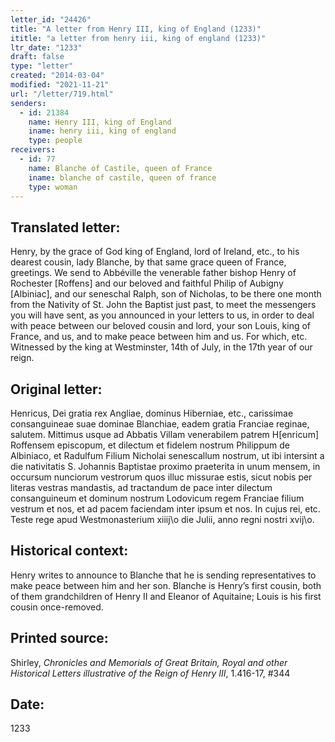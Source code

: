 ```yaml
---
letter_id: "24426"
title: "A letter from Henry III, king of England (1233)"
ititle: "a letter from henry iii, king of england (1233)"
ltr_date: "1233"
draft: false
type: "letter"
created: "2014-03-04"
modified: "2021-11-21"
url: "/letter/719.html"
senders:
  - id: 21384
    name: Henry III, king of England
    iname: henry iii, king of england
    type: people
receivers:
  - id: 77
    name: Blanche of Castile, queen of France
    iname: blanche of castile, queen of france
    type: woman
---
```

<h2> Translated letter:</h2>Henry, by the grace of God king of England, lord of Ireland, etc., to his dearest cousin, lady Blanche, by that same grace queen of France, greetings.
We send to Abbéville the venerable father bishop Henry of Rochester [Roffens] and our beloved and faithful Philip of Aubigny [Albiniac], and our seneschal Ralph, son of Nicholas, to be there one month from the Nativity of St. John the Baptist just past, to meet the messengers you will have sent, as you announced in your letters to us, in order to deal with peace between our beloved cousin and lord, your son Louis, king of France, and us, and to make peace between him and us.  For which, etc.
Witnessed by the king at Westminster, 14th of July, in the 17th year of our reign.
<h2 class="mt-4"> Original letter:</h2>Henricus, Dei gratia rex Angliae, dominus Hiberniae, etc., carissimae consanguineae suae dominae Blanchiae, eadem gratia Franciae reginae, salutem.
Mittimus usque ad Abbatis Villam venerabilem patrem
H[enricum] Roffensem episcopum, et dilectum et fidelem nostrum Philippum de Albiniaco, et Radulfum Filium Nicholai senescallum nostrum, ut ibi intersint a die nativitatis S. Johannis Baptistae proximo praeterita in unum mensem, in occursum nunciorum vestrorum quos illuc missurae estis, sicut nobis per literas vestras mandastis, ad tractandum de pace inter dilectum consanguineum et dominum nostrum Lodovicum regem Franciae filium vestrum et nos, et ad pacem faciendam inter ipsum et nos.  In cujus rei, etc.
Teste rege apud Westmonasterium xiiij\o die Julii, anno regni nostri xvij\o.
<h2 class="mt-4"> Historical context:</h2>Henry writes to announce to Blanche that he is sending representatives to make peace between him and her son.  Blanche is Henry’s first cousin, both of them grandchildren of Henry II and Eleanor of Aquitaine; Louis is his first cousin once-removed.
<h2 class="mt-4"> Printed source:</h2><p>Shirley, <em>Chronicles and Memorials of Great Britain, Royal and other Historical Letters illustrative of the Reign of Henry III</em>, 1.416-17, #344</p><h2 class="mt-4"> Date:</h2>1233